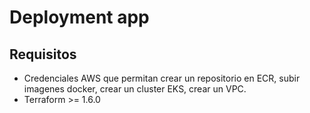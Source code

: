# Deployment app

## Requisitos

* Credenciales AWS que permitan crear un repositorio en ECR, subir imagenes docker, crear un cluster EKS, crear un VPC.
* Terraform >= 1.6.0
